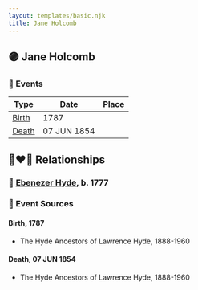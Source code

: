 ```yaml
---
layout: templates/basic.njk
title: Jane Holcomb
---
```

## 🟣 Jane Holcomb

### 📆 Events

Type | Date | Place
------ | ------ | ------
[Birth](#event-1626787e-bb41-4ed9-85e8-40bc3d6d78df) | 1787 |
[Death](#event-cb53bb05-5f96-478b-9451-b9e1f471d6f9) | 07 JUN 1854 |

## 👩‍❤️‍👨 Relationships

### 🔵 [Ebenezer Hyde](/people/9/92367136), b. 1777

### 📰 Event Sources

#### <a id="event-1626787e-bb41-4ed9-85e8-40bc3d6d78df"></a> Birth, 1787
* The Hyde Ancestors of Lawrence Hyde, 1888-1960

#### <a id="event-cb53bb05-5f96-478b-9451-b9e1f471d6f9"></a> Death, 07 JUN 1854
* The Hyde Ancestors of Lawrence Hyde, 1888-1960